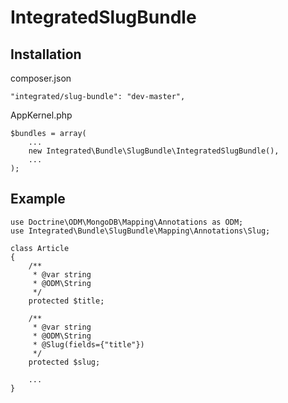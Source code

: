 # IntegratedSlugBundle

## Installation

composer.json

    "integrated/slug-bundle": "dev-master",

AppKernel.php

    $bundles = array(
        ...
        new Integrated\Bundle\SlugBundle\IntegratedSlugBundle(),
        ...
    );


## Example
    
    use Doctrine\ODM\MongoDB\Mapping\Annotations as ODM;
    use Integrated\Bundle\SlugBundle\Mapping\Annotations\Slug;
    
    class Article
    {
        /**
         * @var string
         * @ODM\String
         */
        protected $title;
    
        /**
         * @var string
         * @ODM\String
         * @Slug(fields={"title"})
         */
        protected $slug;
        
        ...
    }